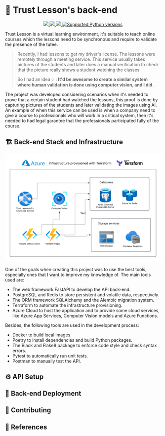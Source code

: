 # :blue_book: Trust Lesson's back-end

<p align="center">
    <a href="https://github.com/raulpy271/trust-lesson/actions/workflows/tests.yml">
        <img src="https://github.com/raulpy271/trust-lesson/actions/workflows/tests.yml/badge.svg">
    </a>
    <a href="https://python-poetry.org/" target="_blank">
        <img src="https://img.shields.io/badge/packaging-poetry-cyan.svg">
    </a>
    <a href="https://github.com/psf/black" target="_blank">
        <img src="https://img.shields.io/badge/code%20style-black-000000.svg">
    </a>
    <a href="https://github.com/raulpy271/trust-lesson/" target="_blank">
        <img src="https://img.shields.io/badge/python-3.10%20%7C%203.11%20%7C%203.12-brightgreen" alt="Supported Python versions">
    </a>
</p>

Trust Lesson is a virtual learning environment, it's suitable to teach online courses which the lessons need to be synchronous and require to validate the presence of the tutee. 

> Recently, I had lessons to get my driver's license. The lessons were remotely through a meeting service. This service usually takes pictures of the students and later does a manual verification to check that the picture really shows a student watching the classes.
>
> So I had an idea 💡 : **It'd be awesome to create a similar system where human validation is done using computer vision, and I did.**

The project was developed considering scenarios when it's needed to prove that a certain student had watched the lessons, this proof is done by capturing pictures of the students and later validating the images using AI. An example of when this service can be used is when a company need to give a course to professionals who will work in a critical system, then it's needed to had legal garantee that the professionals participated fully of the course.

## :building_construction: Back-end Stack and Infrastructure

![Infrastructure](./assets/trust-lesson-infra.png)

One of the goals when creating this project was to use the best tools, especially ones that I want to improve my knowledge of. The main tools used are:

 - The web framework FastAPI to develop the API back-end.
 - PostgreSQL and Redis to store persistent and volatile data, respectively.
 - The ORM framework SQLAlchemy and the Alembic migration system.
 - Terraform to automate the infrastructure provisioning.
 - Azure Cloud to host the application and to provide some cloud services, like Azure App Services, Computer Vision models and Azure Functions.

Besides, the following tools are used in the development process:

 - Docker to build local images.
 - Poetry to install dependencies and build Python packages.
 - The Black and Flake8 package to enforce code style and check syntax errors.
 - Pytest to automatically run unit tests.
 - Postman to manually test the API.

## :gear: API Setup

## :rocket: Back-end Deployment

## :handshake: Contributing

## :book: References

